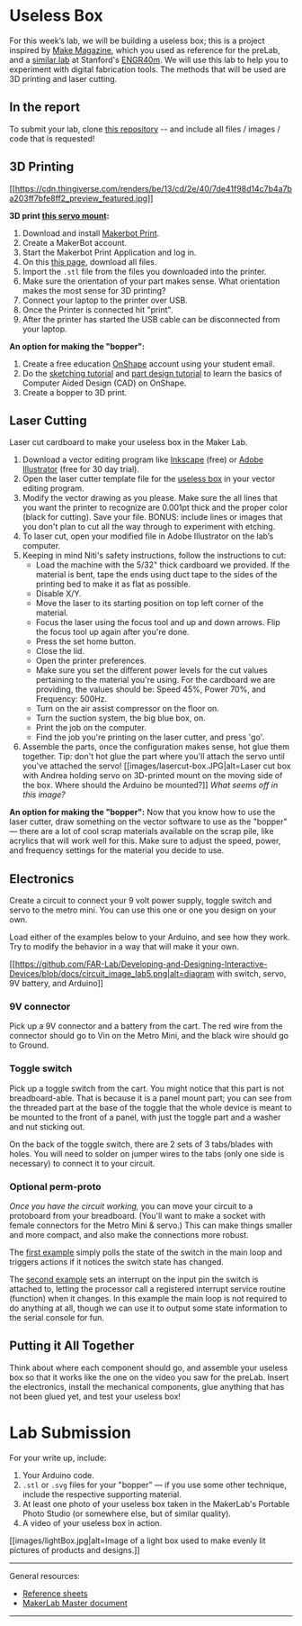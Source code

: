 # Useless Box

For this week’s lab, we will be building a useless box; this is a project inspired by [Make Magazine](https://makezine.com/projects/the-most-useless-machine/), which you used as reference for the preLab, and a [similar lab](https://web.stanford.edu/class/engr40m/labs/lab2a.pdf) at Stanford's [ENGR40m](https://web.stanford.edu/class/engr40m/). We will use this lab to help you to experiment with digital fabrication tools. The methods that will be used are 3D printing and laser cutting.  

## In the report

To submit your lab, clone [this repository](https://github.com/FAR-Lab/IDD-Fa18-Lab5) -- and include all files / images / code that is requested!

## 3D Printing
[[https://cdn.thingiverse.com/renders/be/13/cd/2e/40/7de41f98d14c7b4a7ba203ff7bfe8ff2_preview_featured.jpg]]

**3D print [this servo mount](https://www.thingiverse.com/thing:1926568):**

1. Download and install [Makerbot Print](https://www.makerbot.com/print/).
1. Create a MakerBot account.
1. Start the Makerbot Print Application and log in.
1. On this [this page](https://www.thingiverse.com/thing:1926568), download all files.
1. Import the `.stl` file from the files you downloaded into the printer.
1. Make sure the orientation of your part makes sense. What orientation makes the most sense for 3D printing?
1. Connect your laptop to the printer over USB.
1. Once the Printer is connected hit "print".
1. After the printer has started the USB cable can be disconnected from your laptop.

**An option for making the "bopper":**
1. Create a free education [OnShape](https://www.onshape.com/products/education) account using your student email.
1. Do the [sketching tutorial](https://learn.onshape.com/courses/fundamentals-sketching) and [part design tutorial](https://learn.onshape.com/courses/fundamentals-part-design-using-part-studios) to learn the basics of Computer Aided Design (CAD) on OnShape.
1. Create a bopper to 3D print.


## Laser Cutting

Laser cut cardboard to make your useless box in the Maker Lab. 

1. Download a vector editing program like [Inkscape](https://inkscape.org/en/) (free) or [Adobe Illustrator](https://www.adobe.com/products/illustrator.html) (free for 30 day trial).
1. Open the laser cutter template file for the [useless box](https://github.com/FAR-Lab/Developing-and-Designing-Interactive-Devices/wiki/uselessbox.ai) in your vector editing program.
1. Modify the vector drawing as you please. Make sure the all lines that you want the printer to recognize are 0.001pt thick and the proper color (black for cutting). Save your file. BONUS: include lines or images that you don't plan to cut all the way through to experiment with etching.
1.  To laser cut, open your modified file in Adobe Illustrator on the lab’s computer.
1.  Keeping in mind Niti's safety instructions, follow the instructions to cut:
    * Load the machine with the 5/32" thick cardboard we provided. If the material is bent, tape the ends using duct tape to the sides of the printing bed to make it as flat as possible.
    * Disable X/Y.
    *  Move the laser to its starting position on top left corner of the material.
    *  Focus the laser using the focus tool and up and down arrows. Flip the focus tool up again after you're done.
    *  Press the set home button.
    *  Close the lid.
    *   Open the printer preferences.
    *   Make sure you set the different power levels for the cut values pertaining to the material you're using. For the cardboard we are providing, the values should be: Speed 45%, Power 70%, and Frequency: 500Hz.
    *   Turn on the air assist compressor on the floor on.
    *   Turn the suction system, the big blue box, on.
    *   Print the job on the computer.
    *   Find the job you're printing on the laser cutter, and press 'go'.
9.  Assemble the parts, once the configuration makes sense, hot glue them together. Tip: don't hot glue the part where you'll attach the servo until you've attached the servo!
[[images/lasercut-box.JPG|alt=Laser cut box with Andrea holding servo on 3D-printed mount on the moving side of the box. Where should the Arduino be mounted?]]
_What seems off in this image?_

**An option for making the "bopper":**
Now that you know how to use the laser cutter, draw something on the vector software to use as the "bopper" — there are a lot of cool scrap materials available on the scrap pile, like acrylics that will work well for this. Make sure to adjust the speed, power, and frequency settings for the material you decide to use.   

## Electronics

Create a circuit to connect your 9 volt power supply, toggle switch and servo to the metro mini.  You can use this one or one you design on your own.  


Load either of the examples below to your Arduino, and see how they work. Try to modify the behavior in a way that will make it your own.  

[[https://github.com/FAR-Lab/Developing-and-Designing-Interactive-Devices/blob/docs/circuit_image_lab5.png|alt=diagram with switch, servo, 9V battery, and Arduino]]
 


### 9V connector
Pick up a 9V connector and a battery from the cart. The red wire from the connector should go to Vin on the Metro Mini, and the black wire should go to Ground.


### Toggle switch
Pick up a toggle switch from the cart. You might notice that this part is not breadboard-able. That is because it is a panel mount part; you can see from the threaded part at the base of the toggle that the whole device is meant to be mounted to the front of a panel, with just the toggle part and a washer and nut sticking out. 

On the back of the toggle switch, there are 2 sets of 3 tabs/blades with holes. You will need to solder on jumper wires to the tabs (only one side is necessary) to connect it to your circuit.

### Optional perm-proto

*Once you have the circuit working,* you can move your circuit to a protoboard from your breadboard. (You'll want to make a socket with female connectors for the Metro Mini & servo.) This can make things smaller and more compact, and also make the connections more robust.



The [first example](https://github.com/FAR-Lab/Developing-and-Designing-Interactive-Devices/blob/docs/uselessBox_loop_lab5.ino) simply polls the state of the switch in the main loop and triggers actions if it notices the switch state has changed.

The [second example](https://github.com/FAR-Lab/Developing-and-Designing-Interactive-Devices/blob/docs/uselessBox_interrupt_lab5.ino) sets an interrupt on the input pin the switch is attached to, letting the processor call a registered interrupt service routine (function) when it changes.  In this example the main loop is not required to do anything at all, though we can use it to output some state information to the serial console for fun. 

## Putting it All Together
Think about where each component should go, and assemble your useless box so that it works like the one on the video you saw for the preLab. Insert the electronics, install the mechanical components, glue anything that has not been glued yet, and test your useless box!

# Lab Submission
For your write up, include:
1. Your Arduino code.
1. `.stl` or `.svg` files for your "bopper" — if you use some other technique, include the respective supporting material.
1. At least one photo of your useless box taken in the MakerLab's Portable Photo Studio (or somewhere else, but of similar quality).
1. A video of your useless box in action.

[[images/lightBox.jpg|alt=Image of a light box used to make evenly lit pictures of products and designs.]]  

---
General resources:
* [Reference sheets](reference_sheets.zip)
* [MakerLab Master document](https://docs.google.com/document/d/1ozET_Qy7wzQgwnNVcyp3mp056LdwB8jiCJiZLjYnwcU/edit)
---